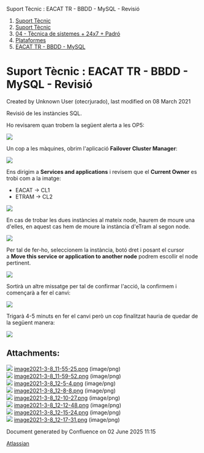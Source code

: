 Suport Tècnic : EACAT TR - BBDD - MySQL - Revisió  

1.  [Suport Tècnic](index.md)
2.  [Suport Tècnic](13893782.md)
3.  [04 - Tècnica de sistemes + 24x7 + Padró](26313202.md)
4.  [Plataformes](Plataformes_41520520.md)
5.  [EACAT TR - BBDD - MySQL](EACAT-TR---BBDD---MySQL_41521865.md)

Suport Tècnic : EACAT TR - BBDD - MySQL - Revisió
=================================================

Created by Unknown User (otecrjurado), last modified on 08 March 2021

Revisió de les instàncies SQL.

Ho revisarem quan trobem la següent alerta a les OP5:

![](attachments/41521869/41521878.png)

  

Un cop a les màquines, obrim l'aplicació **Failover Cluster Manager**:

**![](attachments/41521869/41521879.png)[](https://intranet.aoc.cat/pages/resumedraft.action?draftId=41521874&draftShareId=ccea0dcf-7bc1-43d8-b739-1215bbffd0b4&)**

  

Ens dirigim a **Services and applications** i revisem que el **Current Owner** es trobi com a la imatge:

*   EACAT → CL1
*   ETRAM → CL2

![](attachments/41521869/41521881.png)

  

En cas de trobar les dues instàncies al mateix node, haurem de moure una d'elles, en aquest cas hem de moure la instància d'eTram al segon node.

**![](attachments/41521869/41521882.png)**

  

Per tal de fer-ho, seleccionem la instància, botó dret i posant el cursor a **Move this service or application to another node** podrem escollir el node pertinent.

**![](attachments/41521869/41521883.png)**

  

Sortirà un altre missatge per tal de confirmar l'acció, la confirmem i començarà a fer el canvi:

**![](attachments/41521869/41521884.png)**

  

Trigarà 4-5 minuts en fer el canvi però un cop finalitzat hauria de quedar de la següent manera:

**![](attachments/41521869/41521885.png)**

  

  

  

  

  

  

Attachments:
------------

![](images/icons/bullet_blue.gif) [image2021-3-8\_11-55-25.png](attachments/41521869/41521878.png) (image/png)  
![](images/icons/bullet_blue.gif) [image2021-3-8\_11-59-52.png](attachments/41521869/41521879.png) (image/png)  
![](images/icons/bullet_blue.gif) [image2021-3-8\_12-5-4.png](attachments/41521869/41521880.png) (image/png)  
![](images/icons/bullet_blue.gif) [image2021-3-8\_12-8-8.png](attachments/41521869/41521881.png) (image/png)  
![](images/icons/bullet_blue.gif) [image2021-3-8\_12-10-27.png](attachments/41521869/41521882.png) (image/png)  
![](images/icons/bullet_blue.gif) [image2021-3-8\_12-12-48.png](attachments/41521869/41521883.png) (image/png)  
![](images/icons/bullet_blue.gif) [image2021-3-8\_12-15-24.png](attachments/41521869/41521884.png) (image/png)  
![](images/icons/bullet_blue.gif) [image2021-3-8\_12-17-31.png](attachments/41521869/41521885.png) (image/png)  

Document generated by Confluence on 02 June 2025 11:15

[Atlassian](http://www.atlassian.com/)